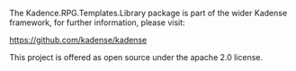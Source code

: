 The Kadence.RPG.Templates.Library package is part of the wider Kadense framework, for further information, please visit:

https://github.com/kadense/kadense

This project is offered as open source under the apache 2.0 license.